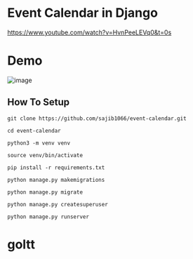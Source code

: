 # Event Calendar in Django

https://www.youtube.com/watch?v=HvnPeeLEVq0&t=0s

# Demo
![image](https://user-images.githubusercontent.com/39632170/123464377-88ec3600-d60e-11eb-8df6-88a138d23126.png)


## How To Setup
```
git clone https://github.com/sajib1066/event-calendar.git
```
```
cd event-calendar
```
```
python3 -m venv venv
```
```
source venv/bin/activate
```
```
pip install -r requirements.txt
```
```
python manage.py makemigrations
```
```
python manage.py migrate
```
```
python manage.py createsuperuser
```
```
python manage.py runserver
```
# goltt
